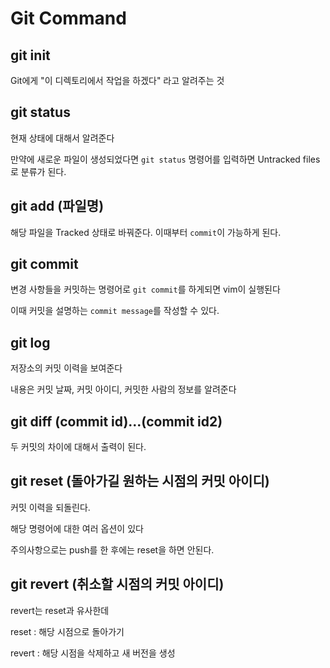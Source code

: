 # Git Command

## git init

Git에게 "이 디렉토리에서 작업을 하겠다" 라고 알려주는 것

## git status

현재 상태에 대해서 알려준다

만약에 새로운 파일이 생성되었다면 `git status` 명령어를 입력하면 Untracked files로 분류가 된다.

## git add (파일명)

해당 파일을 Tracked 상태로 바꿔준다. 이때부터 `commit`이 가능하게 된다.

## git commit

변경 사항들을 커밋하는 명령어로 `git commit`를 하게되면 vim이 실행된다

이때 커밋을 설명하는 `commit message`를 작성할 수 있다.

## git log

저장소의 커밋 이력을 보여준다

내용은 커밋 날짜, 커밋 아이디, 커밋한 사람의 정보를 알려준다

## git diff (commit id)...(commit id2)

두 커밋의 차이에 대해서 출력이 된다.

## git reset (돌아가길 원하는 시점의 커밋 아이디)

커밋 이력을 되돌린다.

해당 명령어에 대한 여러 옵션이 있다

주의사항으로는 push를 한 후에는 reset을 하면 안된다.

## git revert (취소할 시점의 커밋 아이디)

revert는 reset과 유사한데

reset : 해당 시점으로 돌아가기

revert : 해당 시점을 삭제하고 새 버전을 생성
